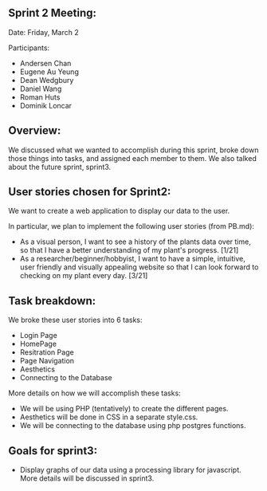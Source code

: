 ## Sprint 2 Meeting:

Date: Friday, March 2

Participants:

  - Andersen Chan
  - Eugene Au Yeung
  - Dean Wedgbury
  - Daniel Wang
  - Roman Huts
  - Dominik Loncar

 ## Overview:

We discussed what we wanted to accomplish during this sprint, broke down those things into tasks, and assigned each member to them. We also talked about the future sprint, sprint3.

## User stories chosen for Sprint2:

We want to create a web application to display our data to the user.

In particular, we plan to implement the following user stories (from PB.md):

- As a visual person, I want to see a history of the plants data over time, so that I have a better understanding of my plant's progress. [1/21]
- As a researcher/beginner/hobbyist, I want to have a simple, intuitive, user friendly and visually appealing website so that I can look forward to checking on my plant every day. [3/21]

## Task breakdown:

We broke these user stories into 6 tasks:

- Login Page
- HomePage
- Resitration Page
- Page Navigation
- Aesthetics
- Connecting to the Database

More details on how we will accomplish these tasks:

- We will be using PHP (tentatively) to create the different pages.
- Aesthetics will be done in CSS in a separate style.css.
- We will be connecting to the database using php postgres functions.


## Goals for sprint3:

- Display graphs of our data using a processing library for javascript. More details will be discussed in sprint3.
